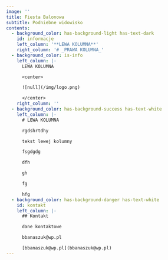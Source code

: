 ```yaml
---
image: ''
title: Fiesta Balonowa
subtitle: Podniebne widowisko
contents:
  - background_color: has-background-light has-text-dark
    id: informacje
    left_column: '**LEWA KOLUMNA**'
    right_column: '# _PRAWA KOLUMNA_'
  - background_color: is-info
    left_column: |-
      LEWA KOLUMNA

      <center>

      ![null](/img/logo.png)

      </center>
    right_column: ''
  - background_color: has-background-success has-text-white
    left_column: |-
      # LEWA KOLUMNA

      rgdshrtdhy

      tekst lewej kolumny

      fsgdgdg

      dfh

      gh

      fg

      hfg
  - background_color: has-background-danger has-text-white
    id: kontakt
    left_column: |-
      ## Kontakt

      dane kontaktowe

      bbanaszuk@wp.pl

      [bbanaszuk@wp.pl](bbanaszuk@wp.pl)
---
```


